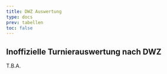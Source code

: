 ```yaml
---
title: DWZ Auswertung
type: docs
prev: tabellen
toc: false
---
```


## Inoffizielle Turnierauswertung nach DWZ

T.B.A.